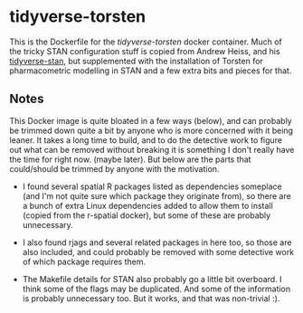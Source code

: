 # tidyverse-torsten

This is the Dockerfile for the *tidyverse-torsten* docker container. Much of the tricky STAN configuration stuff is copied from Andrew Heiss, and his [tidyverse-stan](https://github.com/andrewheiss/tidyverse-stan), but supplemented with the installation of Torsten for pharmacometric modelling in STAN and a few extra bits and pieces for that.

## Notes

This Docker image is quite bloated in a few ways (below), and can probably be trimmed down quite a bit by anyone who is more concerned with it being leaner. It takes a long time to build, and to do the detective work to figure out what can be removed without breaking it is something I don't really have the time for right now. (maybe later). But below are the parts that could/should be trimmed by anyone with the motivation.

* I found several spatial R packages listed as dependencies someplace (and I'm not quite sure which package they originate from), so there are a bunch of extra Linux dependencies added to allow them to install (copied from the r-spatial docker), but some of these are probably unnecessary.

* I also found rjags and several related packages in here too, so those are also included, and could probably be removed with some detective work of which package requires them.

* The Makefile details for STAN also probably go a little bit overboard. I think some of the flags may be duplicated. And some of the information is probably unnecessary too. But it works, and that was non-trivial :).